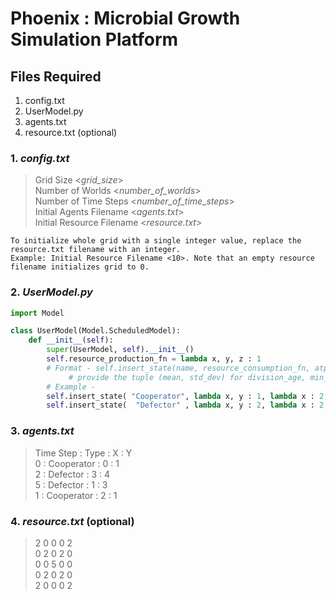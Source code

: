 # Phoenix : Microbial Growth Simulation Platform

## Files Required
1. config.txt<br>
2. UserModel.py<br>
3. agents.txt<br>
4. resource.txt (optional)

### 1. *config.txt*
>Grid Size <*grid_size*><br>
>Number of Worlds <*number_of_worlds*><br>
>Number of Time Steps <*number_of_time_steps*><br>
>Initial Agents Filename <*agents.txt*><br>
>Initial Resource Filename <*resource.txt*><br>

`To initialize whole grid with a single integer value, replace the resource.txt filename with an integer.`<br>
`Example: Initial Resource Filename <10>. Note that an empty resource filename initializes grid to 0.`

### 2. *UserModel.py*
```python
import Model

class UserModel(Model.ScheduledModel):
	def __init__(self):
		super(UserModel, self).__init__()
		self.resource_production_fn = lambda x, y, z : 1 
		# Format - self.insert_state(name, resource_consumption_fn, atp_production_fn, division_age, min_atp_req_to_divide, no_of_div_before_death)
			 # provide the tuple (mean, std_dev) for division_age, min_atp_req_to_divide, no_of_div_before_death.
		# Example -
		self.insert_state( "Cooperator", lambda x, y : 1, lambda x : 2, (4, 1), (3, 1), (5, 3) )
		self.insert_state(  "Defector" , lambda x, y : 2, lambda x : 2, (3, 1), (5, 2), (6, 2) )
```

### 3. *agents.txt*
>Time Step : Type       : X : Y<br>
>    0     : Cooperator : 0 : 1<br>
>    2     : Defector   : 3 : 4<br>
>    5     : Defector   : 1 : 3<br>
>    1     : Cooperator : 2 : 1


### 4. *resource.txt* (optional)
>2 0 0 0 2<br>
>0 2 0 2 0<br>
>0 0 5 0 0<br>
>0 2 0 2 0<br>
>2 0 0 0 2<br>

